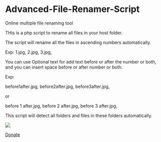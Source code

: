 # Advanced-File-Renamer-Script
Online multiple file renaming tool

THis is a php script to rename all files in your host folder.

The script will rename all the files in ascending numbers automatically.

Exp:
1.jpg,
2.jpg,
3.jpg,

You can use Optional text for add text before or after the number or both, and you can insert space before or after number or both.

Exp:

before1after.jpg,
before2after.jpg,
before3after.jpg,

or

before 1 after.jpg,
before 2 after.jpg,
before 3 after.jpg,

This script will detect all folders and files in these folders automatically.

![](https://i.ibb.co/yhXg5rF/Screenshot-74.jpg)


[Donate][1]

[1]: https://www.paypal.com/cgi-bin/webscr?cmd=_s-xclick&hosted_button_id=LX9XQ9QZVGTNQ&source=url
